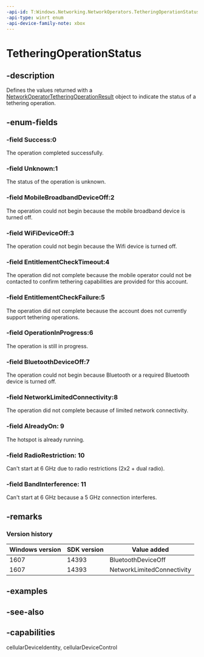 ```yaml
---
-api-id: T:Windows.Networking.NetworkOperators.TetheringOperationStatus
-api-type: winrt enum
-api-device-family-note: xbox
---
```


<!-- Enumeration syntax
public enum Windows.Networking.NetworkOperators.TetheringOperationStatus : int
-->

# TetheringOperationStatus

## -description
Defines the values returned with a [NetworkOperatorTetheringOperationResult](networkoperatortetheringoperationresult.md) object to indicate the status of a tethering operation.

## -enum-fields
### -field Success:0
The operation completed successfully.

### -field Unknown:1
The status of the operation is unknown.

### -field MobileBroadbandDeviceOff:2
The operation could not begin because the mobile broadband device is turned off.

### -field WiFiDeviceOff:3
The operation could not begin because the Wifi device is turned off.

### -field EntitlementCheckTimeout:4
The operation did not complete because the mobile operator could not be contacted to confirm tethering capabilities are provided for this account.

### -field EntitlementCheckFailure:5
The operation did not complete because the account does not currently support tethering operations.

### -field OperationInProgress:6
The operation is still in progress.

### -field BluetoothDeviceOff:7
The operation could not begin because Bluetooth or a required Bluetooth device is turned off.

### -field NetworkLimitedConnectivity:8
The operation did not complete because of limited network connectivity.

### -field AlreadyOn: 9
The hotspot is already running.

### -field RadioRestriction: 10
Can't start at 6 GHz due to radio restrictions (2x2 + dual radio).

### -field BandInterference: 11
Can't start at 6 GHz because a 5 GHz connection interferes.

## -remarks

### Version history

| Windows version | SDK version | Value added |
| -- | -- | -- |
| 1607 | 14393 | BluetoothDeviceOff |
| 1607 | 14393 | NetworkLimitedConnectivity |

## -examples

## -see-also
## -capabilities
cellularDeviceIdentity, cellularDeviceControl
